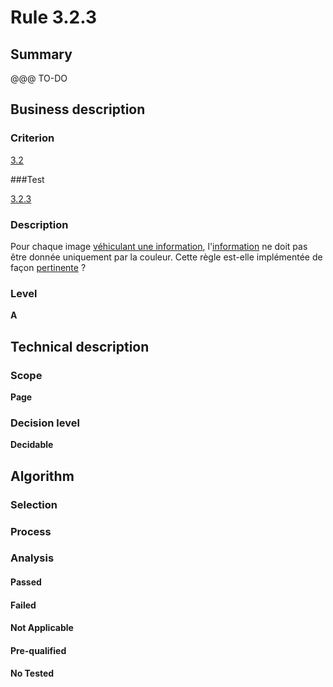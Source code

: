 # Rule 3.2.3

## Summary

@@@ TO-DO

## Business description

### Criterion

[3.2](http://references.modernisation.gouv.fr/sites/default/files/RGAA3_RC2-1/referentiel_technique.htm#crit-3-2)

###Test

[3.2.3](http://references.modernisation.gouv.fr/sites/default/files/RGAA3_RC2-1/referentiel_technique.htm#test-3-2-3)

### Description

Pour chaque image <a href="http://references.modernisation.gouv.fr/sites/default/files/RGAA3_RC2-1/glossaire.htm#mInfoDonneeCouleur">v&eacute;hiculant une information</a>, l'<a href="http://references.modernisation.gouv.fr/sites/default/files/RGAA3_RC2-1/glossaire.htm#mInfoCouleur">information</a> ne doit pas &ecirc;tre donn&eacute;e uniquement par la couleur. Cette r&egrave;gle est-elle impl&eacute;ment&eacute;e de fa&ccedil;on <a href="http://references.modernisation.gouv.fr/sites/default/files/RGAA3_RC2-1/glossaire.htm#mPertinence">pertinente</a> ?

### Level

**A**

## Technical description

### Scope

**Page**

### Decision level

**Decidable**

## Algorithm

### Selection

### Process

### Analysis

#### Passed

#### Failed

#### Not Applicable

#### Pre-qualified

#### No Tested 






